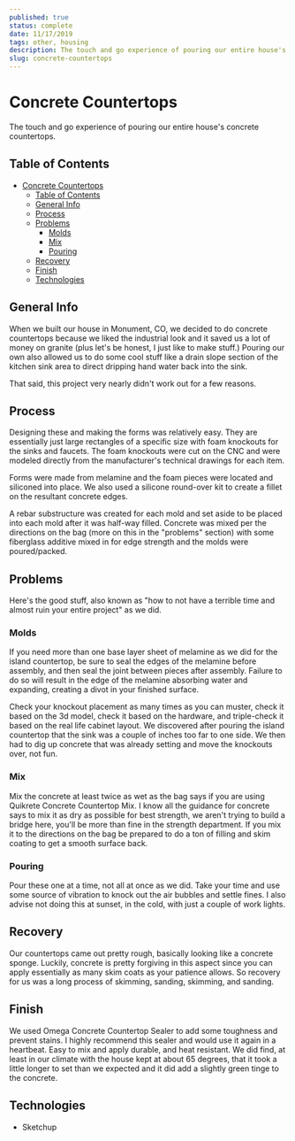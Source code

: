```yaml
---
published: true
status: complete
date: 11/17/2019
tags: other, housing
description: The touch and go experience of pouring our entire house's concrete countertops.
slug: concrete-countertops
---
```


# Concrete Countertops

The touch and go experience of pouring our entire house's concrete countertops.

## Table of Contents

- [Concrete Countertops](#concrete-countertops)
  - [Table of Contents](#table-of-contents)
  - [General Info](#general-info)
  - [Process](#process)
  - [Problems](#problems)
    - [Molds](#molds)
    - [Mix](#mix)
    - [Pouring](#pouring)
  - [Recovery](#recovery)
  - [Finish](#finish)
  - [Technologies](#technologies)

## General Info

When we built our house in Monument, CO, we decided to do concrete countertops because we liked the industrial look and it saved us a lot of money on granite (plus let's be honest, I just like to make stuff.) Pouring our own also allowed us to do some cool stuff like a drain slope section of the kitchen sink area to direct dripping hand water back into the sink.

That said, this project very nearly didn't work out for a few reasons.

## Process

Designing these and making the forms was relatively easy. They are essentially just large rectangles of a specific size with foam knockouts for the sinks and faucets. The foam knockouts were cut on the CNC and were modeled directly from the manufacturer's technical drawings for each item.

Forms were made from melamine and the foam pieces were located and siliconed into place. We also used a silicone round-over kit to create a fillet on the resultant concrete edges.

A rebar substructure was created for each mold and set aside to be placed into each mold after it was half-way filled. Concrete was mixed per the directions on the bag (more on this in the "problems" section) with some fiberglass additive mixed in for edge strength and the molds were poured/packed.

## Problems

Here's the good stuff, also known as "how to not have a terrible time and almost ruin your entire project" as we did.

### Molds

If you need more than one base layer sheet of melamine as we did for the island countertop, be sure to seal the edges of the melamine before assembly, and then seal the joint between pieces after assembly. Failure to do so will result in the edge of the melamine absorbing water and expanding, creating a divot in your finished surface.

Check your knockout placement as many times as you can muster, check it based on the 3d model, check it based on the hardware, and triple-check it based on the real life cabinet layout. We discovered after pouring the island countertop that the sink was a couple of inches too far to one side. We then had to dig up concrete that was already setting and move the knockouts over, not fun.

### Mix

Mix the concrete at least twice as wet as the bag says if you are using Quikrete Concrete Countertop Mix. I know all the guidance for concrete says to mix it as dry as possible for best strength, we aren't trying to build a bridge here, you'll be more than fine in the strength department. If you mix it to the directions on the bag be prepared to do a ton of filling and skim coating to get a smooth surface back.

### Pouring

Pour these one at a time, not all at once as we did. Take your time and use some source of vibration to knock out the air bubbles and settle fines. I also advise not doing this at sunset, in the cold, with just a couple of work lights.

## Recovery

Our countertops came out pretty rough, basically looking like a concrete sponge. Luckily, concrete is pretty forgiving in this aspect since you can apply essentially as many skim coats as your patience allows. So recovery for us was a long process of skimming, sanding, skimming, and sanding.

## Finish

We used Omega Concrete Countertop Sealer to add some toughness and prevent stains. I highly recommend this sealer and would use it again in a heartbeat. Easy to mix and apply durable, and heat resistant. We did find, at least in our climate with the house kept at about 65 degrees, that it took a little longer to set than we expected and it did add a slightly green tinge to the concrete.

## Technologies

- Sketchup
